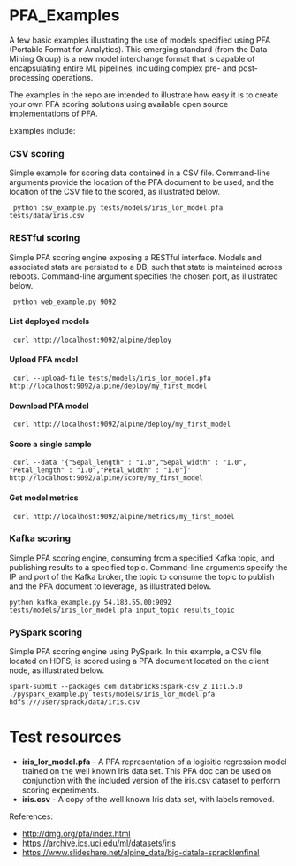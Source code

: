 # PFA_Examples
A few basic examples illustrating the use of models specified using PFA (Portable Format for Analytics). This emerging standard (from the Data Mining Group) is a new model interchange format that is capable of encapsulating entire ML pipelines, including complex pre- and post- processing operations.

The examples in the repo are intended to illustrate how easy it is to create your own PFA scoring solutions using available open source implementations of PFA. 

Examples include:

### CSV scoring
Simple example for scoring data contained in a CSV file. Command-line arguments provide the location of the PFA document to be used, and the location of the CSV file to the scored, as illustrated below.

     python csv_example.py tests/models/iris_lor_model.pfa tests/data/iris.csv
    
### RESTful scoring
Simple PFA scoring engine exposing a RESTful interface. Models and associated stats are persisted to a DB, such that state is maintained across reboots. Command-line argument specifies the chosen port, as illustrated below. 

     python web_example.py 9092
     
#### List deployed models
     curl http://localhost:9092/alpine/deploy
#### Upload PFA model
     curl --upload-file tests/models/iris_lor_model.pfa http://localhost:9092/alpine/deploy/my_first_model
#### Download PFA model
     curl http://localhost:9092/alpine/deploy/my_first_model
#### Score a single sample
     curl --data '{"Sepal_length" : "1.0","Sepal_width" : "1.0", "Petal_length" : "1.0","Petal_width" : "1.0"}' http://localhost:9092/alpine/score/my_first_model
#### Get model metrics
     curl http://localhost:9092/alpine/metrics/my_first_model

### Kafka scoring
Simple PFA scoring engine, consuming from a specified Kafka topic, and publishing results to a specified topic. Command-line arguments specify the IP and port of the Kafka broker, the topic to consume the topic to publish and the PFA document to leverage, as illustrated below.

    python kafka_example.py 54.183.55.00:9092 tests/models/iris_lor_model.pfa input_topic results_topic

### PySpark scoring
Simple PFA scoring engine using PySpark. In this example, a CSV file, located on HDFS, is scored using a PFA document located on the client node, as illustrated below. 

    spark-submit --packages com.databricks:spark-csv_2.11:1.5.0 ./pyspark_example.py tests/models/iris_lor_model.pfa hdfs:///user/sprack/data/iris.csv 

# Test resources
* **iris_lor_model.pfa** - A PFA representation of a logisitic regression model trained on the well known Iris data set. This PFA doc can be used on conjunction with the included version of the iris.csv dataset to perform scoring experiments.
* **iris.csv** - A copy of the well known Iris data set, with labels removed.

References:
* http://dmg.org/pfa/index.html
* https://archive.ics.uci.edu/ml/datasets/iris
* https://www.slideshare.net/alpine_data/big-datala-spracklenfinal

